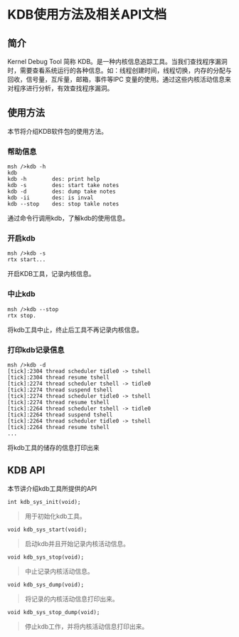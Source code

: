 # KDB使用方法及相关API文档

## 简介

Kernel Debug Tool 简称 KDB。是一种内核信息追踪工具。当我们查找程序漏洞时，需要查看系统运行的各种信息。如：线程创建时间，线程切换，内存的分配与回收，信号量，互斥量，邮箱，事件等IPC 变量的使用。通过这些内核活动信息来对程序进行分析，有效查找程序漏洞。

## 使用方法

本节将介绍KDB软件包的使用方法。

### 帮助信息

```
msh />kdb -h
kdb
kdb -h        des: print help
kdb -s        des: start take notes
kdb -d        des: dump take notes
kdb -ii       des: is inval
kdb --stop    des: stop takle notes
```
通过命令行调用kdb，了解kdb的使用信息。

### 开启kdb

```
msh />kdb -s
rtx start...
```
开启KDB工具，记录内核信息。

### 中止kdb

```
msh />kdb --stop
rtx stop.
```
将kdb工具中止，终止后工具不再记录内核信息。

### 打印kdb记录信息

```
msh />kdb -d
[tick]:2304 thread scheduler tidle0 -> tshell
[tick]:2304 thread resume tshell
[tick]:2274 thread scheduler tshell -> tidle0
[tick]:2274 thread suspend tshell
[tick]:2274 thread scheduler tidle0 -> tshell
[tick]:2274 thread resume tshell
[tick]:2264 thread scheduler tshell -> tidle0
[tick]:2264 thread suspend tshell
[tick]:2264 thread scheduler tidle0 -> tshell
[tick]:2264 thread resume tshell
...

```
将kdb工具的储存的信息打印出来


## KDB API

本节讲介绍kdb工具所提供的API

`int kdb_sys_init(void);`

> 用于初始化kdb工具。

`void kdb_sys_start(void);`

> 启动kdb并且开始记录内核活动信息。

`void kdb_sys_stop(void);`

> 中止记录内核活动信息。

`void kdb_sys_dump(void);`

> 将记录的内核活动信息打印出来。

`void kdb_sys_stop_dump(void);`

> 停止kdb工作，并将内核活动信息打印出来。

